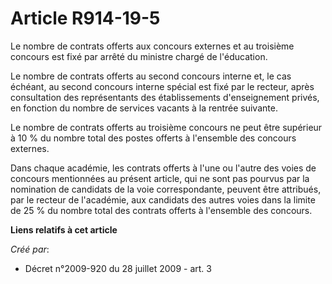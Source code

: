 # Article R914-19-5

Le nombre de contrats offerts aux concours externes et au troisième concours est fixé par arrêté du ministre chargé de
l'éducation. 

Le nombre de contrats offerts au second concours interne et, le cas échéant, au second concours interne spécial est fixé par
le recteur, après consultation des représentants des établissements d'enseignement privés, en fonction du nombre de services
vacants à la rentrée suivante. 

Le nombre de contrats offerts au troisième concours ne peut être supérieur à 10 % du nombre total des postes offerts à
l'ensemble des concours externes. 

Dans chaque académie, les contrats offerts à l'une ou l'autre des voies de concours mentionnées au présent article, qui ne
sont pas pourvus par la nomination de candidats de la voie correspondante, peuvent être attribués, par le recteur de
l'académie, aux candidats des autres voies dans la limite de 25 % du nombre total des contrats offerts à l'ensemble des
concours.

**Liens relatifs à cet article**

_Créé par_:

  - Décret n°2009-920 du 28 juillet 2009 - art. 3
